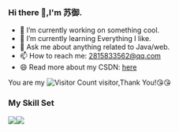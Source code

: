 ### Hi there 👋,I'm 苏御.

- 🔭 I’m currently working on something cool.
- 🌱 I’m currently learning Everything I like.
- 💬 Ask me about anything related to Java/web.
- 📫 How to reach me: 2815833562@qq.com
- 😄 Read more about my CSDN: [here]([https://blog.csdn.net/qq_44231797?spm=1000.2115.3001.5343](https://blog.csdn.net/DL_dldlhhj?spm=1000.2115.3001.5343))

You are my ![Visitor Count](https://profile-counter.glitch.me/wisdom-zhe/count.svg) visitor,Thank You!:kissing_heart::kissing_heart:

### My Skill Set

![](https://img.shields.io/badge/Java-ED8B00?style=for-the-badge&logo=openjdk&logoColor=white)![](https://img.shields.io/badge/Python-3776AB?style=for-the-badge&logo=python&logoColor=white)

